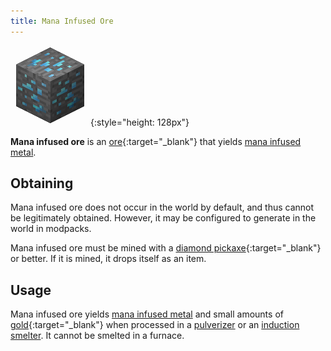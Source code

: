 ```yaml
---
title: Mana Infused Ore
---
```


![Mana Infused Ore](/assets/images/thermal-foundation/ore-mithril.png){:style="height: 128px"}


**Mana infused ore** is an
[ore](https://minecraft.gamepedia.com/Ore){:target="_blank"} that yields [mana
infused metal](/docs/thermal-foundation/metals-and-alloys/mana-infused-metal/).


Obtaining
---------
Mana infused ore does not occur in the world by default, and thus cannot be
legitimately obtained. However, it may be configured to generate in the world in
modpacks.

Mana infused ore must be mined with a [diamond
pickaxe](https://minecraft.gamepedia.com/Pickaxe){:target="_blank"} or better.
If it is mined, it drops itself as an item.


Usage
-----
Mana infused ore yields [mana infused
metal](/docs/thermal-foundation/metals-and-alloys/mana-infused-metal/) and small
amounts of [gold](https://minecraft.gamepedia.com/Gold){:target="_blank"} when
processed in a [pulverizer](/docs/thermal-expansion/machines/pulverizer/) or an
[induction smelter](/docs/thermal-expansion/machines/induction-smelter/). It
cannot be smelted in a furnace.

<!--
recipes:
  - no smelting!
  - pulverizer (4000 RF) -> 2 mithril dust & 1 gold dust (10%)
  - induction smelter with sand (4000 RF) -> 2 mithril ingots & 1 rich slag (5%)
  - induction smelter with rich slag (4000 RF) -> 3 mithril ingots & 1 slag (75%)
  - induction smelter with cinnabar (4000 RF) -> 3 mithril ingots & 1 gold ingot
-->
